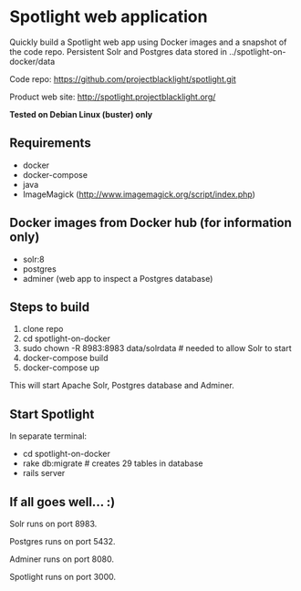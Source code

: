 # Spotlight web application

Quickly build a Spotlight web app using Docker images and a snapshot of the code repo.  Persistent Solr and Postgres data stored in ../spotlight-on-docker/data

Code repo: https://github.com/projectblacklight/spotlight.git

Product web site: http://spotlight.projectblacklight.org/

**Tested on Debian Linux (buster) only**

## Requirements
- docker 
- docker-compose 
- java
- ImageMagick (http://www.imagemagick.org/script/index.php)

## Docker images from Docker hub (for information only)
- solr:8
- postgres
- adminer (web app to inspect a Postgres database)

## Steps to build
1. clone repo
2. cd spotlight-on-docker
3. sudo chown -R 8983:8983 data/solrdata # needed to allow Solr to start
4. docker-compose build
5. docker-compose up

This will start Apache Solr, Postgres database and Adminer.

## Start Spotlight 
In separate terminal:
- cd spotlight-on-docker
- rake db:migrate  # creates 29 tables in database
- rails server

## If all goes well...  :)

Solr runs on port 8983.

Postgres runs on port 5432.

Adminer runs on port 8080.

Spotlight runs on port 3000.
